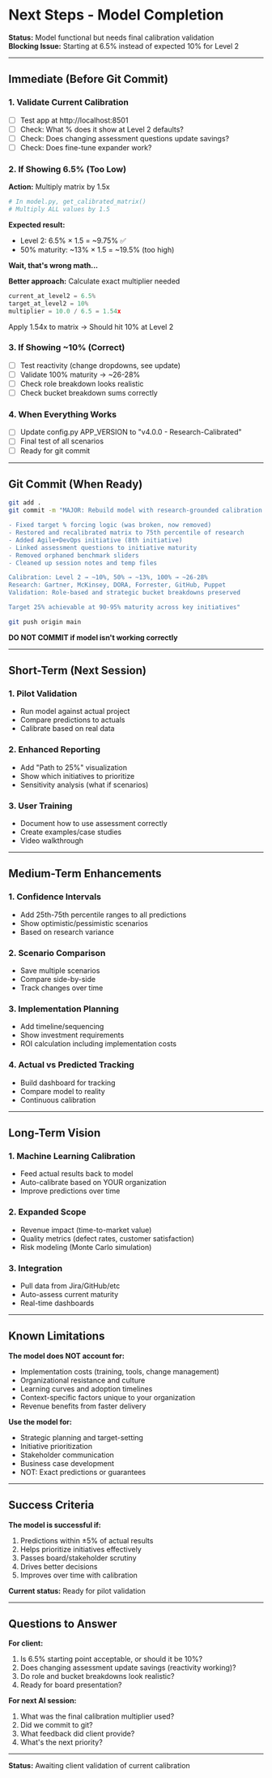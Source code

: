 # Next Steps - Model Completion

**Status:** Model functional but needs final calibration validation  
**Blocking Issue:** Starting at 6.5% instead of expected 10% for Level 2

---

## Immediate (Before Git Commit)

### 1. **Validate Current Calibration**
- [ ] Test app at http://localhost:8501
- [ ] Check: What % does it show at Level 2 defaults?
- [ ] Check: Does changing assessment questions update savings?
- [ ] Check: Does fine-tune expander work?

### 2. **If Showing 6.5% (Too Low)**

**Action:** Multiply matrix by 1.5x

```python
# In model.py, get_calibrated_matrix()
# Multiply ALL values by 1.5
```

**Expected result:**
- Level 2: 6.5% × 1.5 = ~9.75% ✅
- 50% maturity: ~13% × 1.5 = ~19.5% (too high)

**Wait, that's wrong math...**

**Better approach:** Calculate exact multiplier needed
```python
current_at_level2 = 6.5%
target_at_level2 = 10%
multiplier = 10.0 / 6.5 = 1.54x
```

Apply 1.54x to matrix → Should hit 10% at Level 2

### 3. **If Showing ~10% (Correct)**

- [ ] Test reactivity (change dropdowns, see update)
- [ ] Validate 100% maturity → ~26-28%
- [ ] Check role breakdown looks realistic
- [ ] Check bucket breakdown sums correctly

### 4. **When Everything Works**

- [ ] Update config.py APP_VERSION to "v4.0.0 - Research-Calibrated"
- [ ] Final test of all scenarios
- [ ] Ready for git commit

---

## Git Commit (When Ready)

```bash
git add .
git commit -m "MAJOR: Rebuild model with research-grounded calibration

- Fixed target % forcing logic (was broken, now removed)
- Restored and recalibrated matrix to 75th percentile of research
- Added Agile+DevOps initiative (8th initiative)
- Linked assessment questions to initiative maturity
- Removed orphaned benchmark sliders
- Cleaned up session notes and temp files

Calibration: Level 2 → ~10%, 50% → ~13%, 100% → ~26-28%
Research: Gartner, McKinsey, DORA, Forrester, GitHub, Puppet
Validation: Role-based and strategic bucket breakdowns preserved

Target 25% achievable at 90-95% maturity across key initiatives"

git push origin main
```

**DO NOT COMMIT if model isn't working correctly**

---

## Short-Term (Next Session)

### 1. **Pilot Validation**
- Run model against actual project
- Compare predictions to actuals
- Calibrate based on real data

### 2. **Enhanced Reporting**
- Add "Path to 25%" visualization
- Show which initiatives to prioritize
- Sensitivity analysis (what if scenarios)

### 3. **User Training**
- Document how to use assessment correctly
- Create examples/case studies
- Video walkthrough

---

## Medium-Term Enhancements

### 1. **Confidence Intervals**
- Add 25th-75th percentile ranges to all predictions
- Show optimistic/pessimistic scenarios
- Based on research variance

### 2. **Scenario Comparison**
- Save multiple scenarios
- Compare side-by-side
- Track changes over time

### 3. **Implementation Planning**
- Add timeline/sequencing
- Show investment requirements
- ROI calculation including implementation costs

### 4. **Actual vs Predicted Tracking**
- Build dashboard for tracking
- Compare model to reality
- Continuous calibration

---

## Long-Term Vision

### 1. **Machine Learning Calibration**
- Feed actual results back to model
- Auto-calibrate based on YOUR organization
- Improve predictions over time

### 2. **Expanded Scope**
- Revenue impact (time-to-market value)
- Quality metrics (defect rates, customer satisfaction)
- Risk modeling (Monte Carlo simulation)

### 3. **Integration**
- Pull data from Jira/GitHub/etc
- Auto-assess current maturity
- Real-time dashboards

---

## Known Limitations

**The model does NOT account for:**
- Implementation costs (training, tools, change management)
- Organizational resistance and culture
- Learning curves and adoption timelines
- Context-specific factors unique to your organization
- Revenue benefits from faster delivery

**Use the model for:**
- Strategic planning and target-setting
- Initiative prioritization  
- Stakeholder communication
- Business case development
- NOT: Exact predictions or guarantees

---

## Success Criteria

**The model is successful if:**
1. Predictions within ±5% of actual results
2. Helps prioritize initiatives effectively
3. Passes board/stakeholder scrutiny
4. Drives better decisions
5. Improves over time with calibration

**Current status:** Ready for pilot validation

---

## Questions to Answer

**For client:**
1. Is 6.5% starting point acceptable, or should it be 10%?
2. Does changing assessment update savings (reactivity working)?
3. Do role and bucket breakdowns look realistic?
4. Ready for board presentation?

**For next AI session:**
1. What was the final calibration multiplier used?
2. Did we commit to git?
3. What feedback did client provide?
4. What's the next priority?

---

**Status:** Awaiting client validation of current calibration

